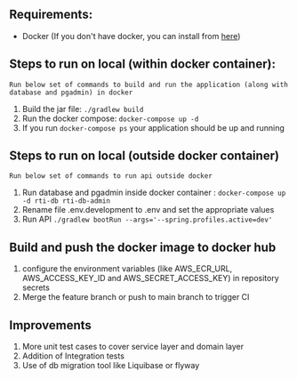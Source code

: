 ## Requirements:
- Docker (If you don't have docker, you can install from [here](https://docs.docker.com/get-started/#download-and-install-docker))
    
## Steps to run on local (within docker container):
    Run below set of commands to build and run the application (along with database and pgadmin) in docker
   1. Build the jar file: `./gradlew build`
   2. Run the docker compose: `docker-compose up -d`
   3. If you run `docker-compose ps` your application should be up and running

## Steps to run on local (outside docker container)
    Run below set of commands to run api outside docker
   1. Run database and pgadmin inside docker container : `docker-compose up -d rti-db rti-db-admin`
   2. Rename file .env.development to .env and set the appropriate values
   3. Run API `./gradlew bootRun --args='--spring.profiles.active=dev'`

## Build and push the docker image to docker hub
1. configure the environment variables (like AWS_ECR_URL, AWS_ACCESS_KEY_ID and AWS_SECRET_ACCESS_KEY) in repository secrets
2. Merge the feature branch or push to main branch to trigger CI

## Improvements
1. More unit test cases to cover service layer and domain layer
2. Addition of Integration tests
3. Use of db migration tool like Liquibase or flyway



